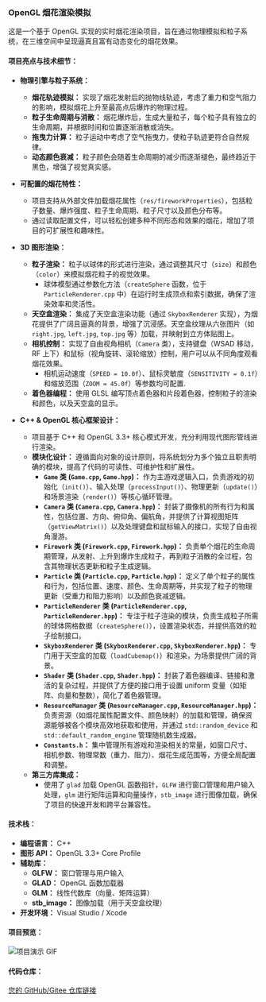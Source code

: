 ### **OpenGL 烟花渲染模拟**

这是一个基于 OpenGL 实现的实时烟花渲染项目，旨在通过物理模拟和粒子系统，在三维空间中呈现逼真且富有动态变化的烟花效果。

#### **项目亮点与技术细节：**

* **物理引擎与粒子系统：**
    * **烟花轨迹模拟：** 实现了烟花发射后的抛物线轨迹，考虑了重力和空气阻力的影响，模拟烟花上升至最高点后爆炸的物理过程。
    * **粒子生命周期与消散：** 烟花爆炸后，生成大量粒子，每个粒子具有独立的生命周期，并根据时间和位置逐渐消散或消失。
    * **拖曳力计算：** 粒子运动中考虑了空气拖曳力，使粒子轨迹更符合自然规律。
    * **动态颜色衰减：** 粒子颜色会随着生命周期的减少而逐渐褪色，最终趋近于黑色，增强了视觉真实感。

* **可配置的烟花特性：**
    * 项目支持从外部文件加载烟花属性（`res/fireworkProperties`），包括粒子数量、爆炸强度、粒子生命周期、粒子尺寸以及颜色分布等。
    * 通过读取配置文件，可以轻松创建多种不同形态和效果的烟花，增加了项目的可扩展性和趣味性。

* **3D 图形渲染：**
    * **粒子渲染：** 粒子以球体的形式进行渲染，通过调整其尺寸（`size`）和颜色（`color`）来模拟烟花粒子的视觉效果。
        * 球体模型通过参数化方法（`createSphere` 函数，位于 `ParticleRenderer.cpp` 中）在运行时生成顶点和索引数据，确保了渲染效率和灵活性。
    * **天空盒渲染：** 集成了天空盒渲染功能（通过 `SkyboxRenderer` 实现），为烟花提供了广阔且逼真的背景，增强了沉浸感。天空盒纹理从六张图片（如 `right.jpg`, `left.jpg`, `top.jpg` 等）加载，并映射到立方体贴图上。
    * **相机控制：** 实现了自由视角相机（`Camera` 类），支持键盘（WSAD 移动，RF 上下）和鼠标（视角旋转、滚轮缩放）控制，用户可以从不同角度观看烟花效果。
        * 相机运动速度（`SPEED = 10.0f`）、鼠标灵敏度（`SENSITIVITY = 0.1f`）和缩放范围（`ZOOM = 45.0f`）等参数均可配置.
    * **着色器编程：** 使用 GLSL 编写顶点着色器和片段着色器，控制粒子的渲染和颜色，以及天空盒的显示。

* **C++ & OpenGL 核心框架设计：**
    * 项目基于 C++ 和 OpenGL 3.3+ 核心模式开发，充分利用现代图形管线进行渲染。
    * **模块化设计：** 遵循面向对象的设计原则，将系统划分为多个独立且职责明确的模块，提高了代码的可读性、可维护性和扩展性。
        * **`Game` 类 (`Game.cpp`, `Game.hpp`)：** 作为主游戏逻辑入口，负责游戏的初始化（`init()`）、输入处理（`processInput()`）、物理更新（`update()`）和场景渲染（`render()`）等核心循环管理。
        * **`Camera` 类 (`Camera.cpp`, `Camera.hpp`)：** 封装了摄像机的所有行为和属性，包括位置、方向、俯仰角、偏航角，并提供了计算视图矩阵（`getViewMatrix()`）以及处理键盘和鼠标输入的接口，实现了自由视角漫游。
        * **`Firework` 类 (`Firework.cpp`, `Firework.hpp`)：** 负责单个烟花的生命周期管理，从发射、上升到爆炸生成粒子，再到粒子消散的全过程，包含其物理状态更新和粒子生成逻辑。
        * **`Particle` 类 (`Particle.cpp`, `Particle.hpp`)：** 定义了单个粒子的属性和行为，包括位置、速度、颜色、生命周期等，并实现了粒子的物理更新（受重力和阻力影响）以及颜色衰减逻辑。
        * **`ParticleRenderer` 类 (`ParticleRenderer.cpp`, `ParticleRenderer.hpp`)：** 专注于粒子渲染的模块，负责生成粒子所需的球体网格数据（`createSphere()`），设置渲染状态，并提供高效的粒子绘制接口。
        * **`SkyboxRenderer` 类 (`SkyboxRenderer.cpp`, `SkyboxRenderer.hpp`)：** 专门用于天空盒的加载（`loadCubemap()`）和渲染，为场景提供广阔的背景。
        * **`Shader` 类 (`Shader.cpp`, `Shader.hpp`)：** 封装了着色器编译、链接和激活的复杂过程，并提供了方便的接口用于设置 uniform 变量（如矩阵、向量和整数），简化了着色器管理。
        * **`ResourceManager` 类 (`ResourceManager.cpp`, `ResourceManager.hpp`)：** 负责资源（如烟花属性配置文件、颜色映射）的加载和管理，确保资源能够被各个模块高效地获取和使用，并通过 `std::random_device` 和 `std::default_random_engine` 管理随机数生成器。
        * **`Constants.h`：** 集中管理所有游戏和渲染相关的常量，如窗口尺寸、相机参数、物理常数（重力、阻力）、烟花生成范围等，方便全局配置和调整。
    * **第三方库集成：**
        * 使用了 `glad` 加载 OpenGL 函数指针，`GLFW` 进行窗口管理和用户输入处理，`glm` 进行矩阵运算和向量操作，`stb_image` 进行图像加载，确保了项目的快速开发和跨平台兼容性。

#### **技术栈：**

* **编程语言：** C++
* **图形 API：** OpenGL 3.3+ Core Profile
* **辅助库：**
    * **GLFW：** 窗口管理与用户输入
    * **GLAD：** OpenGL 函数加载器
    * **GLM：** 线性代数库（向量、矩阵运算）
    * **stb_image：** 图像加载（用于天空盒纹理）
* **开发环境：** Visual Studio / Xcode

#### **项目预览：**

![项目演示 GIF](images/render.gif)  

#### **代码仓库：**

[您的 GitHub/Gitee 仓库链接](https://github.com/your-username/your-repo)